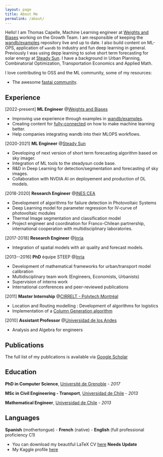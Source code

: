 ```yaml
---
layout: page
title: About Me
permalink: /about/
---
```


Hello! I am Thomas Capelle, Machine Learning engineer at [Weights and Biases](http://wandb.com) working on the Growth Team. I am responsible of keeping the [wandb/examples](http://github.com/wandb/examples) repository live and up to date. I also build content on ML-OPS, application of `wandb` to industry and fun deep learning in general. Previously I was using depp learning to solve short term forecasting for solar energy at [Steady Sun](http://steadysun.fr). I have a background in Urban Planning, Combinatorial Optimization, Transportation Economics and Applied Math.



I love contributing to OSS and the ML community, some of my resources:
- The awesome [fastai community](https://forums.fast.ai/u/tcapelle/summary).


## Experience
[2022-present] **ML Engineer** @[Weights and Biases](http://wandb.com)
- Improving use experience through examples in [wandb/examples](http://github.com/wandb/examples).
- Creating content for [fully-connected](https://wandb.com/fc) on how to make machine learning better.
- Help companies integrating wandb into their MLOPS workflows.

[2020-2021] **ML Engineer** @[Steady Sun](http://steadysun.fr)
- Developing of next version of short term forecasting algorithm based on sky imager.
- Integration of ML tools to the steadysun code base.
- R&D in Deep Learning for detection/segmentation and forecasting of sky images.
- Collaboration with NVDIA AI on deployement and production of DL models.

[2018-2020] **Research Engineer** @[INES CEA](http://cea.fr)
- Development of algorithms for failure detection in Photovoltaic Systems
- Deep Learning model for parameter regression for IV-curve of photovoltaic modules
- Thermal Image segmentation and classification model
- Project engineer and coordination for Franco-Chilean partnership, international cooperation with multidisciplinary laboratories.

[2017-2018] **Research Engineer** @[Inria](http://inria.fr)
- Integration of spatial models with air quality and forecast models.

[2013--2016] **PhD** équipe STEEP @[Inria](http://inria.fr)
- Development of mathematical frameworks for urban/transport model calibration
- Multidisciplinary team work (Engineers, Economists, Urbanists)
- Supervision of interns work
- International conferences and peer-reviewed publications

[2011] **Master Internship** @[CIRRELT - Polytech Montréal](https://www.cirrelt.ca/)
- Location and Routing modelling : Development of algorithms for logistics
- Implementation of a [Column Generation algorithm](https://www.sciencedirect.com/science/article/pii/S0377221718304740)

[2010] **Assistant Professor** @[Universidad de los Andes](http://www.uandes.cl)
- Analysis and Algebra for engineers

## Publications

The full list of my publications is available via [Google Scholar](https://scholar.google.com/citations?hl=en&user=54AmAVUAAAAJ&view_op=list_works&gmla=AJsN-F7KXg9I52kC7hCSnQgV_2MTcXiM1PuhuT_NEaE2x3tej2k7jhuagVXFkllIfU7LEkrYY_oBISUxD2LxrZ78F1NLsFmyEoO3Lfrqree5d3tRiPU94-s)

## Education

**PhD in Computer Science**, [Université de Grenoble](https://www.uga.fr) - *2017*

**MSc in Civil Engineering - Transport**, [Universidad de Chile](www.uchile.cl) - *2013*

**Mathematical Engineer**, [Universidad de Chile](https://www.dim.uchile.cl) - *2013*

## Languages

**Spanish** (mothertongue) - **French** (native) - **English** (full professional proficiency C1) 

- You can download my beautiful LaTeX CV [here](https://github.com/tcapelle/CV/blob/master/cv_EN.pdf) **Needs Update**
- My Kaggle profile [here](https://www.kaggle.com/tcapelle)